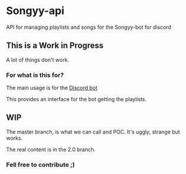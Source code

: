 # Songyy-api
API for managing playlists and songs for the Songyy-bot for discord

## This is a Work in Progress

A lot of things don't work.

### For what is this for?

The main usage is for the [Discord bot](https://github.com/gabrielpetry/songyy-bot)

This provides an interface for the bot getting the playlists.


## WIP

The master branch, is what we can call and POC. It's uggly, strange but works.

The real content is in the 2.0 branch.


### Fell free to contribute ;)


